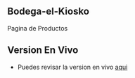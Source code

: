 ## Bodega-el-Kiosko
Pagina de Productos


## Version En Vivo 
- Puedes revisar la version en vivo [aqui](https://helengalo.github.io/Bodega-el-Kiosko/)

